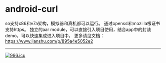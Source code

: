# android-curl
so支持x86和v7a架构，模拟器和真机都可以运行。
通过openssl和mozilla根证书支持https。
独立的aar module，可以直接引入项目使用，结合app中的封装demo，可以快速集成进入项目中。
更多请见文档：https://www.jianshu.com/p/895a4e5052e2


-----------------------------------------------------------------
<a href="https://996.icu"><img src="https://img.shields.io/badge/link-996.icu-red.svg" alt="996.icu"></a>
